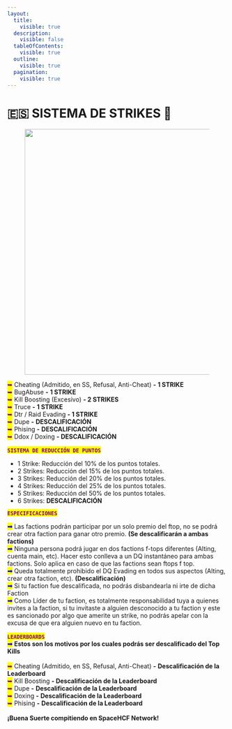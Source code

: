 ```yaml
---
layout:
  title:
    visible: true
  description:
    visible: false
  tableOfContents:
    visible: true
  outline:
    visible: true
  pagination:
    visible: true
---
```


# 🇪🇸 SISTEMA DE STRIKES 🚫

<figure><img src="https://media.discordapp.net/attachments/1191819371543277630/1271237647817244743/BannerSpace.jpg?ex=66b69bd1&#x26;is=66b54a51&#x26;hm=f09b5e12ca8636bd2f3ef7ff218ccd644a59e9a0429ea230fcf6904e610e8591&#x26;=&#x26;format=webp&#x26;width=412&#x26;height=112" alt="" width="563"><figcaption></figcaption></figure>

<mark style="color:purple;">➥</mark> Cheating (Admitido, en SS, Refusal, Anti-Cheat) **-** **1 STRIKE** \
<mark style="color:purple;">➥</mark> BugAbuse **-** **1 STRIKE** \
<mark style="color:purple;">➥</mark> Kill Boosting (Excesivo) **- 2 STRIKES** \
<mark style="color:purple;">➥</mark> Truce **-** **1 STRIKE** \
<mark style="color:purple;">➥</mark> Dtr / Raid Evading **- 1 STRIKE** \
<mark style="color:purple;">➥</mark> Dupe **-** **DESCALIFICACIÓN** \
<mark style="color:purple;">➥</mark> Phising **-** **DESCALIFICACIÓN** \
<mark style="color:purple;">➥</mark> Ddox / Doxing **- DESCALIFICACIÓN** \
\
<mark style="color:purple;">**`SISTEMA DE REDUCCIÓN DE PUNTOS`**</mark>

* 1 Strike: Reducción del 10% de los puntos totales.
* 2 Strikes: Reducción del 15% de los puntos totales.
* 3 Strikes: Reducción del 20% de los puntos totales.
* 4 Strikes: Reducción del 25% de los puntos totales.
* 5 Strikes: Reducción del 50% de los puntos totales.
* 6 Strikes: **DESCALIFICACIÓN**

<mark style="color:purple;">**`ESPECIFICACIONES`**</mark>

<mark style="color:blue;">**➟**</mark> Las factions podrán participar por un solo premio del ftop, no se podrá crear otra faction para ganar otro premio. **(Se descalificarán a ambas factions)** \
<mark style="color:blue;">**➟**</mark> Ninguna persona podrá jugar en dos factions f-tops diferentes (Alting, cuenta main, etc). Hacer esto conlleva a un DQ instantáneo para ambas factions. Solo aplica en caso de que las factions sean ftops f top. \
<mark style="color:blue;">**➟**</mark> Queda totalmente prohibido el DQ Evading en todos sus aspectos (Alting, crear otra faction, etc). **(Descalificación)** \
<mark style="color:blue;">**➟**</mark> Si tu faction fue descalificada, no podrás disbandearla ni irte de dicha Faction \
<mark style="color:blue;">**➟**</mark> Como Líder de tu faction, es totalmente responsabilidad tuya a quienes invites a la faction, si tu invitaste a alguien desconocido a tu faction y este es sancionado por algo que amerite un strike, no podrás apelar con la excusa de que era alguien nuevo en tu faction. \
\
<mark style="color:purple;">**`LEADERBOARDS`**</mark> \
<mark style="color:blue;">**➟**</mark> **Estos son los motivos por los cuales podrás ser descalificado del Top Kills**\
\
<mark style="color:purple;">➥</mark> Cheating (Admitido, en SS, Refusal, Anti-Cheat) **-** **Descalificación de la Leaderboard** \
<mark style="color:purple;">➥</mark> Kill Boosting **- Descalificación de la Leaderboard** \
<mark style="color:purple;">➥</mark> Dupe **-** **Descalificación de la Leaderboard** \
<mark style="color:purple;">➥</mark> Doxing **-** **Descalificación de la Leaderboard** \
<mark style="color:purple;">➥</mark> Phising **-** **Descalificación de la Leaderboard** \
\
**¡Buena Suerte compitiendo en SpaceHCF Network!**
